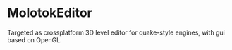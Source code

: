 MolotokEditor
=============

Targeted as crossplatform 3D level editor for quake-style engines, with gui based on OpenGL.
